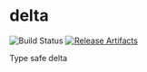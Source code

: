 delta
=====

![Build Status](https://github.com/stacycurl/delta/actions/workflows/build.yml/badge.svg)
[![Release Artifacts][badge-release]][link-release]

Type safe delta

[link-release]: https://oss.sonatype.org/content/repositories/releases/com/github/stacycurl/delta-core_2.12/ "Sonatype Releases"
[badge-release]: https://img.shields.io/nexus/r/https/oss.sonatype.org/com.github.stacycurl/delta-core_2.12.svg "Sonatype Releases"

